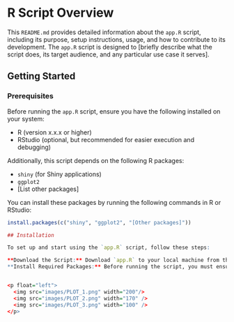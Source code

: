 # R Script Overview

This `README.md` provides detailed information about the `app.R` script, including its purpose, setup instructions, usage, and how to contribute to its development. The `app.R` script is designed to [briefly describe what the script does, its target audience, and any particular use case it serves].

## Getting Started

### Prerequisites

Before running the `app.R` script, ensure you have the following installed on your system:

- R (version x.x.x or higher)
- RStudio (optional, but recommended for easier execution and debugging)

Additionally, this script depends on the following R packages:

- `shiny` (for Shiny applications)
- `ggplot2`
- [List other packages]

You can install these packages by running the following commands in R or RStudio:

```R
install.packages(c("shiny", "ggplot2", "[Other packages]"))

## Installation

To set up and start using the `app.R` script, follow these steps:

**Download the Script:** Download `app.R` to your local machine from the repository or the provided link.
**Install Required Packages:** Before running the script, you must ensure all the required R packages are installed. Open R or RStudio and run the following command to install the necessary packages:


<p float="left">
  <img src="images/PLOT_1.png" width="200"/>
  <img src="images/PLOT_2.png" width="170" /> 
  <img src="images/PLOT_3.png" width="100" /> 
</p>
